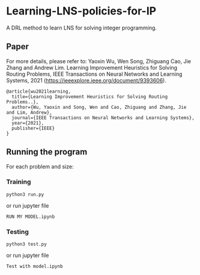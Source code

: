 # Learning-LNS-policies-for-IP

A DRL method to learn LNS for solving integer programming.

## Paper

For more details, please refer to: Yaoxin Wu, Wen Song, Zhiguang Cao, Jie Zhang and Andrew Lim. Learning Improvement Heuristics for Solving Routing Problems, IEEE Transactions on Neural Networks and Learning Systems, 2021 (https://ieeexplore.ieee.org/document/9393606). 

```
@article{wu2021learning,
  title={Learning Improvement Heuristics for Solving Routing Problems..},
  author={Wu, Yaoxin and Song, Wen and Cao, Zhiguang and Zhang, Jie and Lim, Andrew},
  journal={IEEE Transactions on Neural Networks and Learning Systems},
  year={2021},
  publisher={IEEE}
}
```

## Running the program

For each problem and size:

### Training

```
python3 run.py
```
or run jupyter file
```
RUN MY MODEL.ipynb
```

### Testing

```
python3 test.py
```
or run jupyter file
```
Test with model.ipynb
```
